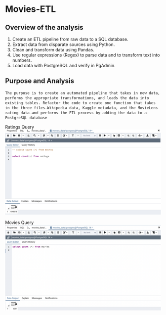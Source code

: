 # Movies-ETL

## Overview of the analysis

1.	Create an ETL pipeline from raw data to a SQL database.
2.	Extract data from disparate sources using Python.
3.	Clean and transform data using Pandas.
4.	Use regular expressions (Regex) to parse data and to transform text into numbers.
5.	Load data with PostgreSQL and verify in PgAdmin.


## Purpose and Analysis

    The purpose is to create an automated pipeline that takes in new data, performs the appropriate transformations, and loads the data into existing tables. Refactor the code to create one function that takes in the three files—Wikipedia data, Kaggle metadata, and the MovieLens rating data—and performs the ETL process by adding the data to a PostgreSQL database

Ratings Query
![This is an image](https://github.com/Stookhy/Movies-ETL/blob/main/ratings_query.png?raw=true)

Movies Query
![This is an image](https://github.com/Stookhy/Movies-ETL/blob/main/movies_query.png?raw=true)
